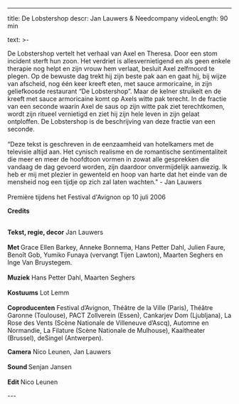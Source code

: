 
---
title: De Lobstershop
descr: Jan Lauwers & Needcompany
videoLength: 90 min

text: >-
  <p>De Lobstershop vertelt het verhaal van Axel en Theresa. Door een stom incident sterft hun zoon. Het verdriet is allesvernietigend en als geen enkele therapie nog helpt en zijn vrouw hem verlaat, besluit Axel zelfmoord te plegen. Op de bewuste dag trekt hij zijn beste pak aan en gaat hij, bij wijze van afscheid, nog één keer kreeft eten, met sauce armoricaine, in zijn geliefkoosde restaurant “De Lobstershop”. Maar de kelner struikelt en de kreeft met sauce armoricaine komt op Axels witte pak terecht. In de fractie van een seconde waarin Axel de saus op zijn witte pak ziet terechtkomen, wordt zijn ritueel vernietigd en ziet hij zijn hele leven in zijn gelaat ontploffen. De Lobstershop is de beschrijving van deze fractie van een seconde.<br><br>“Deze tekst is geschreven in de eenzaamheid van hotelkamers met de televisie altijd aan. Het cynisch realisme en de romantische sentimentaliteit die meer en meer de hoofdtoon vormen in zowat alle gesprekken die vandaag de dag gevoerd worden, zijn daardoor onvermijdelijk aanwezig. Ik heb er mij met plezier in gewenteld en hoop van harte dat het einde van de mensheid nog een tijdje op zich zal laten wachten." - Jan Lauwers<br><br>Première tijdens het Festival d'Avignon op 10 juli 2006</p><p><strong>Credits</strong><br>‍</p><p><strong>Tekst, regie, decor</strong> Jan Lauwers<br><br><strong>Met </strong>Grace Ellen Barkey, Anneke Bonnema, Hans Petter Dahl, Julien Faure, Benoît Gob, Yumiko Funaya (vervangt Tijen Lawton), Maarten Seghers en Inge Van Bruystegem.<br><br><strong>Muziek</strong> Hans Petter Dahl, Maarten Seghers<br><br><strong>Kostuums</strong> Lot Lemm<br><br><strong>Coproducenten</strong> Festival d’Avignon, Théâtre de la Ville (Paris), Théâtre Garonne (Toulouse), PACT Zollverein (Essen), Cankarjev Dom (Ljubljana), La Rose des Vents (Scène Nationale de Villeneuve d’Ascq), Automne en Normandie, La Filature (Scène Nationale de Mulhouse), Kaaitheater (Brussel), deSingel (Antwerpen).</p><p><strong>Camera</strong> Nico Leunen, Jan Lauwers<br><br><strong>Sound </strong>Senjan Jansen<br><br><strong>Edit </strong>Nico Leunen<br></p>
---
